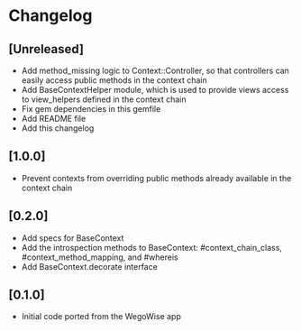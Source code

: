 # Changelog

## [Unreleased]
* Add method_missing logic to Context::Controller, so that controllers can
  easily access public methods in the context chain
* Add BaseContextHelper module, which is used to provide views access to
  view_helpers defined in the context chain
* Fix gem dependencies in this gemfile
* Add README file
* Add this changelog

## [1.0.0]
* Prevent contexts from overriding public methods already available in the
  context chain

## [0.2.0]
* Add specs for BaseContext
* Add the introspection methods to BaseContext:
  #context_chain_class, #context_method_mapping, and #whereis
* Add BaseContext.decorate interface

## [0.1.0]
* Initial code ported from the WegoWise app
